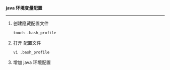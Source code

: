 **java 环境变量配置**

---

1. 创建隐藏配置文件

    ```
    touch .bash_profile
    ```

2. 打开 配置文件

    ```
    vi .bash_profile
    ```

3. 增加 java 环境配置

    ```
    
    ```

    

